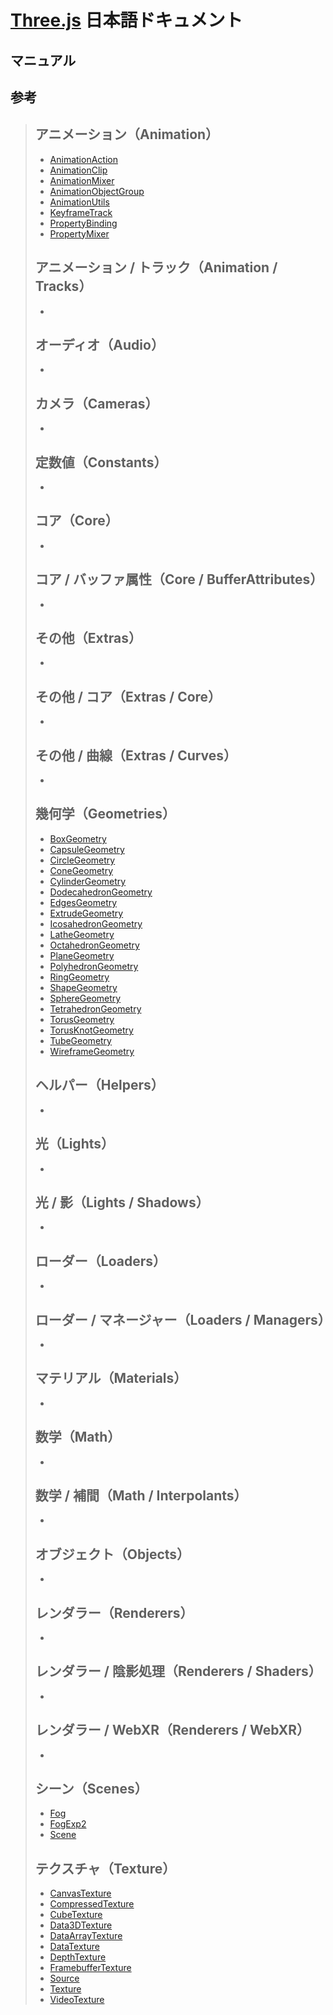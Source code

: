 # [Three.js](https://threejs.org/) 日本語ドキュメント

## マニュアル

## 参考

> ## アニメーション（Animation）
>
> - [AnimationAction]()
> - [AnimationClip]()
> - [AnimationMixer]()
> - [AnimationObjectGroup]()
> - [AnimationUtils]()
> - [KeyframeTrack]()
> - [PropertyBinding]()
> - [PropertyMixer]()
>
> ## アニメーション / トラック（Animation / Tracks）
>
> - []()
>
> ## オーディオ（Audio）
>
> - []()
>
> ## カメラ（Cameras）
>
> - []()
>
> ## 定数値（Constants）
>
> - []()
>
> ## コア（Core）
>
> - []()
>
> ## コア / バッファ属性（Core / BufferAttributes）
>
> - []()
>
> ## その他（Extras）
>
> - []()
>
> ## その他 / コア（Extras / Core）
>
> - []()
>
> ## その他 / 曲線（Extras / Curves）
>
> - []()
>
> ## 幾何学（Geometries）
>
> - [BoxGeometry](./reference/geometry/BoxGeometry.md)
> - [CapsuleGeometry](./reference/geometry/CapsuleGeometry.md)
> - [CircleGeometry](./reference/geometry/CircleGeometry.md)
> - [ConeGeometry](./reference/geometry/ConeGeometry.md)
> - [CylinderGeometry]()
> - [DodecahedronGeometry]()
> - [EdgesGeometry]()
> - [ExtrudeGeometry]()
> - [IcosahedronGeometry]()
> - [LatheGeometry]()
> - [OctahedronGeometry]()
> - [PlaneGeometry]()
> - [PolyhedronGeometry]()
> - [RingGeometry]()
> - [ShapeGeometry]()
> - [SphereGeometry]()
> - [TetrahedronGeometry]()
> - [TorusGeometry]()
> - [TorusKnotGeometry]()
> - [TubeGeometry]()
> - [WireframeGeometry]()
>
> ## ヘルパー（Helpers）
>
> - []()
>
> ## 光（Lights）
>
> - []()
>
> ## 光 / 影（Lights / Shadows）
>
> - []()
>
> ## ローダー（Loaders）
>
> - []()
>
> ## ローダー / マネージャー（Loaders / Managers）
>
> - []()
>
> ## マテリアル（Materials）
>
> - []()
>
> ## 数学（Math）
>
> - []()
>
> ## 数学 / 補間（Math / Interpolants）
>
> - []()
>
> ## オブジェクト（Objects）
>
> - []()
>
> ## レンダラー（Renderers）
>
> - []()
>
> ## レンダラー / 陰影処理（Renderers / Shaders）
>
> - []()
>
> ## レンダラー / WebXR（Renderers / WebXR）
>
> - []()
>
> ## シーン（Scenes）
>
> - [Fog]()
> - [FogExp2]()
> - [Scene](./reference/scenes/Scene.md)
>
> ## テクスチャ（Texture）
>
> - [CanvasTexture]()
> - [CompressedTexture]()
> - [CubeTexture]()
> - [Data3DTexture]()
> - [DataArrayTexture]()
> - [DataTexture]()
> - [DepthTexture]()
> - [FramebufferTexture]()
> - [Source]()
> - [Texture]()
> - [VideoTexture]()

